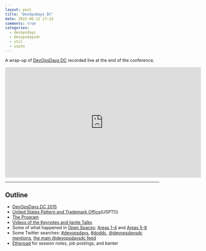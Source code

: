 ```yaml
---
layout: post
title: "DevOpsDays DC"
date: 2015-06-12 17:14
comments: true
categories:
  - devopsdays
  - devopsdaysdc
  - itil
  - uspto
---
```

A wrap-up of [DevOpsDays DC](http://devopsdaysdc.org) recorded live at the end of the conference.

<iframe src="http://livestream.com/accounts/4828334/events/4104760/videos/90060473/player?autoPlay=false&height=360&mute=false&width=640" width="640" height="360" frameborder="0" scrolling="no"></iframe>

-------

Outline<a name="outline"></a>
-------

* [DevOpsDays DC 2015](http://www.devopsdays.org/events/2015-washington-dc/)
* [United States Pattern and Trademark Office](http://www.uspto.gov/)(USPTO)
* [The Program](http://devopsdaysdc2015.busyconf.com/schedule/full)
* [Videos of the Keynotes and Ignite Talks](http://livestream.com/uspto/DevOpsDay2015)
* Some of what happened in [Open Spaces](https://en.wikipedia.org/wiki/Open_Space_Technology): [Areas 1-4](http://www.devopsdays.org/events/2015-washington-dc/openspaces-1234.jpg) and [Areas 5-8](http://www.devopsdays.org/events/2015-washington-dc/openspaces-5678.jpg)
* Some Twitter searches: [#devopsdays](https://twitter.com/hashtag/devopsdays?src=hash), [#doddc](https://twitter.com/hashtag/doddc?src=hash), [@devopsdaysdc mentions](https://twitter.com/search?q=%40devopsdaysdc&src=savs&vertical=default&f=tweets), [the main @devopsdaysdc feed](https://twitter.com/devopsdaysdc)
* [Etherpad](http://e.devopsdaysdc.org/) for session notes, job postings, and banter
